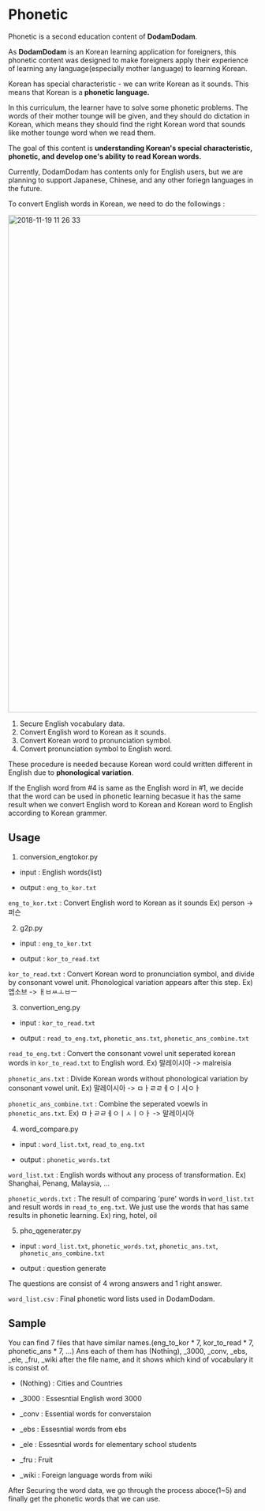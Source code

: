 # Phonetic
Phonetic is a second education content of **DodamDodam**.

As **DodamDodam** is an Korean learning application for foreigners,
this phonetic content was designed to make foreigners apply their experience of learning any language(especially mother language) to learning Korean.

Korean has special characteristic - we can write Korean as it sounds.
This means that Korean is a **phonetic language.**

In this curriculum, the learner have to solve some phonetic problems.
The words of their mother tounge will be given, and they should do dictation in Korean,
which means they should find the right Korean word that sounds like mother tounge word when we read them.

The goal of this content is **understanding Korean's special characteristic, phonetic,
and develop one's ability to read Korean words.**

Currently, DodamDodam has contents only for English users, but we are planning to support Japanese, Chinese, and any other foriegn languages in the future.

To convert English words in Korean, we need to do the followings :

<img width="1008" alt="2018-11-19 11 26 33" src="https://user-images.githubusercontent.com/41565118/48713010-a4bb1e80-ec52-11e8-925d-b289f6f70d1f.png">

1. Secure English vocabulary data.
2. Convert English word to Korean as it sounds.
3. Convert Korean word to pronunciation symbol.
4. Convert pronunciation symbol to English word.

These procedure is needed because Korean word could written different in English due to **phonological variation**.

If the English word from #4 is same as the English word in #1,
we decide that the word can be used in phonetic learning becasue it has the same result when we convert English word to Korean and Korean word to English according to Korean grammer.

## Usage
1. conversion_engtokor.py

* input : English words(list)

* output : `eng_to_kor.txt` 

`eng_to_kor.txt` : Convert English word to Korean as it sounds Ex) person -> 퍼슨



2. g2p.py

* input : `eng_to_kor.txt`

* output : `kor_to_read.txt`

`kor_to_read.txt` : Convert Korean word to pronunciation symbol, and divide by consonant vowel unit. Phonological variation appears after this step. Ex) 앱소브 -> ㅐㅂㅆㅗㅂㅡ



3. convertion_eng.py

* input : `kor_to_read.txt`

* output : `read_to_eng.txt`, `phonetic_ans.txt`, `phonetic_ans_combine.txt`

`read_to_eng.txt` : Convert the consonant vowel unit seperated korean words in `kor_to_read.txt` to English word. Ex) 말레이시아 -> malreisia

`phonetic_ans.txt` : Divide Korean words without phonological variation by consonant vowel unit. Ex) 말레이시아 -> ㅁㅏㄹㄹㅔㅇㅣ시ㅇㅏ

`phonetic_ans_combine.txt` : Combine the seperated voewls in `phonetic_ans.txt`. Ex) ㅁㅏㄹㄹㅔㅇㅣㅅㅣㅇㅏ -> 말레이시아


4. word_compare.py

* input : `word_list.txt`, `read_to_eng.txt`

* output : `phonetic_words.txt`

`word_list.txt` : English words without any process of transformation. Ex) Shanghai, Penang, Malaysia, ...

`phonetic_words.txt` : The result of comparing 'pure' words in `word_list.txt` and result words in `read_to_eng.txt`. We just use the words that has same results in phonetic learning. Ex) ring, hotel, oil


5. pho_qgenerater.py

* input : `word_list.txt`, `phonetic_words.txt`, `phonetic_ans.txt`, `phonetic_ans_combine.txt`

* output : question generate

The questions are consist of 4 wrong answers and 1 right answer.

`word_list.csv` : Final phonetic word lists used in DodamDodam.


## Sample
You can find 7 files that have similar names.(eng_to_kor * 7, kor_to_read * 7, phonetic_ans * 7, ...)
Ans each of them has (Nothing), _3000, _conv, _ebs, _ele, _fru, _wiki after the file name, and it shows which kind of vocabulary it is consist of.

* (Nothing) : Cities and Countries

* _3000 : Essesntial English word 3000

* _conv : Essential words for converstaion

* _ebs : Essesntial words from ebs

* _ele : Essesntial words for elementary school students

* _fru : Fruit

* _wiki : Foreign language words from wiki

After Securing the word data, we go through the process aboce(1~5) and finally get the phonetic words that we can use.

